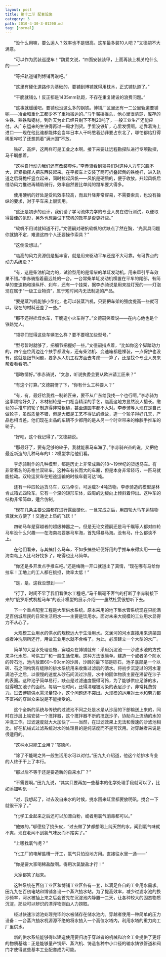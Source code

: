 ```yaml
---
layout: post
title: 第十二节 配套设施
category: 3
path: 2010-4-30-3-01200.md
tag: [normal]
---
```


　　“没什么用嘛，要么运人？效率也不是很高。这车最多装10人吧？”文德嗣不大满意。

　　“可以作为武装巡逻车！”魏爱文说，“四面安装装甲，上面再装上机关枪什么的——”

　　“等把轨道铺到博铺再说吧。”

　　“这里有硬化道路作为基础的，要铺到博铺就得用枕木，正式铺轨道了。”

　　“干脆就铺么！反正都是1435mm轨距，不存在重复建设的浪费问题。”

　　“这事就缓缓吧，要铺也没这么多的钢铁。博铺厂区里还有一二公里轨道要铺呢——冶金和重化工都少不了重物搬运的。”马千瞩摇摇头，他心里很清楚，库存的生铁、熟铁和钢材，到昨天为止已经只剩下不到20吨了，一般工业生产还能应付。从广东运来的生铁得再过一周才到货。手里没铁矿，心里发慌啊。老靠着海上进口——现在他比谁都能体会当年日本人干吗憋着劲非要占东北了，哪怕都给打得稀里哗啦了还想抓着“满洲国”不放。

　　铁矿、高炉，这两样可是工业之本啊。接下来要让远程勘探队进行专项勘探，马千瞩想着。

　　“这种自行动力我们还有改装套件。”李赤骑看到领导们对这种人力车兴趣不大，赶紧指挥人把东西装起来。在平板车上安装了两可折叠起倒的铁桅杆，进入轨道之后将桅杆竖立起来，同时拉起风帆——风帆是硬质的，便于收放。升起风帆后借助风力推进再辅助骑行，效率自然要比单纯的蹬车要大得多。

　　使用硬帆的好处是受风效率较高，而且升降非常容易，不需要索具，也没有操纵的要求，对于平车来上很实用。

　　“这还是初步的设计，我们请了学习流体力学的专业人员在进行测试，以便取得最佳的帆形，另外也想尝试下软帆的效率是否更好些。”

　　“软帆不用试就知道不行。”文德嗣对硬帆软帆的优缺点了然在胸，“光索具问题你就搞不定，难道这四个人还要操作索具？”

　　“这倒没想过。”

　　“临高的风力资源倒是挺丰富，就是用来驱动平车还是不大可靠。有可靠点的动力系统没？”

　　“有，这是柴油机动力的，试验型用的是常柴的单缸发动机，用来牵引平车效果不错。”李赤骑指着最远处的一台。一台常柴单缸发动机横置在平车的尾部，有简单的变速箱和操纵杆、刹车，还有一个挂架，据李赤骑说是用来挂灯笼的——灯泡现在属于“一级工业物资”，属于短时间内无法制造的产品。

　　“要是蒸汽机能够小型化，也可以装蒸汽机，只要把车架的强度提高一些就可以。现在的材料还差了一些。”

　　“那不还得挂煤水车，干脆造小火车得了。”文德嗣笑着说——在内心他也是个铁路党人。

　　“领导们觉得这些车辆怎么样？要不要增加些型号。”

　　“型号暂时就够了，把细节把握好一些。”文德嗣指点着，“比如你这个脚踏动力的，四个座位周边连个扶手都没有，还有柴油机、变速箱都是裸装，一点保护也没有，这就是细节问题，要多从人机工程方面去考虑——算了，还是找个专业人员来帮着看看吧。”

　　“那敢情好。”李赤骑说，“文总，听说执委会要从欧洲请工匠来？”

　　“有这个打算。”文德嗣愣了下，“你有什么工种要人？”

　　“有，有，最好给我找一制轮匠来，要不从广东给我找一个也行啊。”李赤骑为这事烦恼好久了，木材制轮是一门相当精深的手艺，临高这地方显然没人擅长。缴获的手推车的轮子制造得非常粗糙，甚至连圆率都不大对。李赤骑等人现在是自己做轮子，虽然质量不错，但是大概是工艺不得法的缘故，造一个轮子得好几天，产品也相当差。他们现在出品的车辆不少都用的是从另一个时空带来的橡胶手推车的轮子。

　　“好吧，这个我记得了。”文德嗣说。

　　“那最好了，要有足够的轮子，我就能暴马车海了。”李赤骑兴奋的说，又把他最近新造的几种马车的1：2模型拿给他们看。

　　李赤骑制作的几种模型，都是历史上非常成熟的18～19世纪的货运马车。有非常著名的苏格兰双轮车，这种车有长而大的车厢，但是本身非常轻巧，一匹马就能拉动。双轮运货车在短途运输的时候车载可达1吨。

　　还有一种四轮运货马车，双马牵引，可运载3-4吨货物。李赤骑造的模型是林肯式箱式四轮车。它有一个深的矩形车体，四周的边板向上倾斜着伸出。这种车的结构非常简单，适合仿制。

　　“现在几条主要公路都在进行露面硬化，一旦完成之后，用四轮大马车运输物资就太方便了！交通史上质的飞跃！”

　　四轮马车是穿越者的超级神器之一。但是无论文德嗣还是马千瞩等人都对四轮马车没什么兴趣——在海南岛要暴马车海，首先得暴马海。没有马，什么都谈不上。

　　在他们看来，与其搞什么马车，不如多搞些轻便好用的手推车来得实用——在海南岛上人比马好找多了，吃得也比马简单。

　　“你还是多开发点手推车吧。”还是梅晚一开口就道出了真情，“现在哪有马给你拉车！工地上的工人都在挑担，效率太低！”

　　“是，是，这我没想到——”

　　“行了，时间不早了我们看供水工程吧。”马千瞩毫不客气的打断了李赤骑接下来的“俄罗斯式机枪马车”的设计模型的展示介绍——虽然杜雯很想听下去。

　　下一个重点配套工程是大型供水系统。原本采用的地下集水管系统现在只能满足百仞城居民的日常生活用水——主要是饮用水。面对未来大规模的工业用水显得力不从心了。

　　大规模工业用水的供水的规模远大于生活用水。文澜河的河水直接用来浇菜园或者冲洗厕所还行，用做工业用水就不合格了。为此，必须建立一个大型的水厂。

　　简单的大型水处理设施，穿越众在博铺就有：采用沉淀池——沙滤水池的方式来净化水质，可供工厂和一般生活使用。这种方法很简单。建造一个或者多个防水的砖石池，池内放置60～90cm的沙层，沙层的最下部是砾石，池子底部是一个以砖、石之间构筑有缝隙的排水系统用来收集过滤后的清水。将初步沉淀过的河水灌满池子之后，以很慢的速度从砂石间流过沙层，水中的固体物质主要在滞留在沙子的表面。这种池子简单易行，缺点是过滤速度慢得可怜，为了能够供应足够的水，就得增加池子的面积。每隔一段时间，还得清理被污染的表层沙子，非常耗费劳力。过去博铺供水需求量较小，这个问题还不突出。大规模的运用对土地和劳力都不富裕的穿越众来说是不能接受的。

　　这个全新的系统与传统的过滤池不同之处是水是从沙层的下部输送上来的，同时在沙层上端安装一个搅拌器，这个搅拌器不断的搅送沙子，协助向上流动的水的冲洗工作。过滤速度就大大加快了——当然，在过滤效果上无法和慢速的沙滤池相比。好在机械式过滤系统对水的处理目的是纯洁度而不是可饮用。对穿越者来说是很适用的。

　　“这种水只能工业用？”邬德问。

　　“除了不能喝之外一般生活用水可以对付。”田九九介绍道，他这个给排水专业的人终于干上了本行。

　　“那以后不等于还是要造新的自来水厂？”

　　“不需要啊。”田九九说，“其实只要再加一些基本的化学处理手段就可以了，比如添加明矾——”

　　“对，我想起了，过去没自来水的时候，挑水回来缸里都要放明矾，搅合一下就很干净了。”

　　“化学工业起来之后还可以加漂白粉，或者用氯气消毒都可以。”

　　“他娘的，”邬德挠了挠头皮，“过去做了梦都想喝上纯天然的水，闻到氯气味就不爽，现在老闻不到氯气味反而不踏实了。”

　　“上哪找氯气呢？”

　　“化工厂的电解盐槽一开工，氯气只怕没地方用。直接往水里一通——”

　　“你是要大家喝稀盐酸啊。得用次氯酸盐才行！”

　　大家都笑了起来。

　　这种系统在百仞工业区和博铺工业区各有一套，以满足各自的工业用水需求。田九九在百仞电站和博铺各设一个蒸汽抽水站。为了提高效率，减少过滤水池的换沙频率，河水被抽上来之后会首先在沉淀池内静置一二天，让各种较大的固态物质沉淀，那些可以辨识的漂浮物则由人力捞取。

　　经过快速沙滤池处理完毕的水被储存在储水池内。穿越者使用一种简单的压力设备：一台蒸汽抽水机源源不绝的将水抽入一个高位水塔内，利用水塔的重力向工厂里供水。

　　新的供水系统能够得以建造使用要归功于穿越者的机械和冶金工业提供了更好的物质基础：正是能够量产锅炉、蒸汽机、铸造各种中小口径的输水铸铁管道和阀门才使得这些基本工业配套成为可能。
